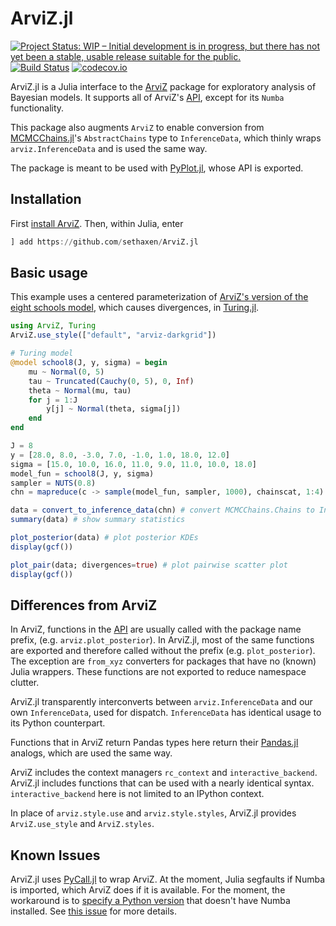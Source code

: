 # ArviZ.jl

[![Project Status: WIP – Initial development is in progress, but there has not yet been a stable, usable release suitable for the public.](https://www.repostatus.org/badges/latest/wip.svg)](https://www.repostatus.org/#wip)
[![Build Status](https://travis-ci.org/sethaxen/ArviZ.jl.svg?branch=master)](https://travis-ci.org/sethaxen/ArviZ.jl)
[![codecov.io](http://codecov.io/github/sethaxen/ArviZ.jl/coverage.svg?branch=master)](http://codecov.io/github/sethaxen/ArviZ.jl?branch=master)

ArviZ.jl is a Julia interface to the
[ArviZ](https://arviz-devs.github.io/arviz/) package for exploratory analysis
of Bayesian models. It supports all of ArviZ's
[API](https://arviz-devs.github.io/arviz/api.html), except for its `Numba`
functionality.

This package also augments `ArviZ` to enable conversion from
[MCMCChains.jl](https://github.com/TuringLang/MCMCChains.jl)'s
`AbstractChains` type to `InferenceData`, which thinly wraps
`arviz.InferenceData` and is used the same way.

The package is meant to be used with
[PyPlot.jl](https://github.com/JuliaPy/PyPlot.jl), whose API is exported.

## Installation

First [install ArviZ](https://github.com/arviz-devs/arviz#installation). Then,
within Julia, enter

```julia
] add https://github.com/sethaxen/ArviZ.jl
```

## Basic usage

This example uses a centered parameterization of
[ArviZ's version of the eight schools model](https://arviz-devs.github.io/arviz/notebooks/Introduction.html), which causes divergences, in [Turing.jl](https://turing.ml).

```julia
using ArviZ, Turing
ArviZ.use_style(["default", "arviz-darkgrid"])

# Turing model
@model school8(J, y, sigma) = begin
    mu ~ Normal(0, 5)
    tau ~ Truncated(Cauchy(0, 5), 0, Inf)
    theta ~ Normal(mu, tau)
    for j = 1:J
        y[j] ~ Normal(theta, sigma[j])
    end
end

J = 8
y = [28.0, 8.0, -3.0, 7.0, -1.0, 1.0, 18.0, 12.0]
sigma = [15.0, 10.0, 16.0, 11.0, 9.0, 11.0, 10.0, 18.0]
model_fun = school8(J, y, sigma)
sampler = NUTS(0.8)
chn = mapreduce(c -> sample(model_fun, sampler, 1000), chainscat, 1:4) # 4 chains

data = convert_to_inference_data(chn) # convert MCMCChains.Chains to InferenceData
summary(data) # show summary statistics

plot_posterior(data) # plot posterior KDEs
display(gcf())

plot_pair(data; divergences=true) # plot pairwise scatter plot
display(gcf())
```

## Differences from ArviZ

In ArviZ, functions in the [API](https://arviz-devs.github.io/arviz/api.html)
are usually called with the package name prefix, (e.g. `arviz.plot_posterior`).
In ArviZ.jl, most of the same functions are exported and therefore called
without the prefix (e.g. `plot_posterior`). The exception are `from_xyz`
converters for packages that have no (known) Julia wrappers. These functions are
not exported to reduce namespace clutter.

ArviZ.jl transparently interconverts between `arviz.InferenceData` and
our own `InferenceData`, used for dispatch. `InferenceData` has identical usage
to its Python counterpart.

Functions that in ArviZ return Pandas types here return their
[Pandas.jl](https://github.com/JuliaPy/Pandas.jl) analogs, which are used the
same way.

ArviZ includes the context managers `rc_context` and `interactive_backend`.
ArviZ.jl includes functions that can be used with a nearly identical syntax.
`interactive_backend` here is not limited to an IPython context.

In place of `arviz.style.use` and `arviz.style.styles`, ArviZ.jl provides
`ArviZ.use_style` and `ArviZ.styles`.

## Known Issues

ArviZ.jl uses [PyCall.jl](https://github.com/JuliaPy/PyCall.jl) to wrap ArviZ.
At the moment, Julia segfaults if Numba is imported, which ArviZ does if it is
available. For the moment, the workaround is to
[specify a Python version](https://github.com/JuliaPy/PyCall.jl#specifying-the-python-version)
that doesn't have Numba installed. See
[this issue](https://github.com/JuliaPy/PyCall.jl/issues/220) for more details.
